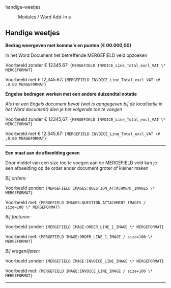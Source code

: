 <properties>
	<page>
		<title>handige-weetjes</title>
		<description>handige-weetjes</description>
	</page>
	<menu>
		<position>Modules / Word Add-In</position>
		<title>Handige weetjes</title>
		<sort>a</sort>
	</menu>
</properties>

## Handige weetjes ##

**Bedrag weergeven met komma's en punten (€ 00.000,00)**

In het Word Document het betreffende MERGEFIELD veld opzoeken

Voorbeeld zonder € 12345.67: `{MERGEFIELD INVOICE_Line_Total_excl_VAT \* MERGEFORMAT}` 

Voorbeeld met € 12,345.67: `{MERGEFIELD INVOICE_Line_Total_excl_VAT \# .0,00 MERGEFORMAT}` 

 

**Engelse bedragen werken met een andere duizendtal notatie**

*Als het een Engels document bevat (wat is aangegeven bij de localisatie in het Word document) dien je het volgende toe te voegen*

Voorbeeld zonder € 12345,67: `{MERGEFIELD INVOICE_Line_Total_excl_VAT \* MERGEFORMAT}` 

Voorbeeld met € 12.345,67: `{MERGEFIELD INVOICE_Line_Total_excl_VAT \# ,0.00 MERGEFORMAT}`

----------

**Een maat aan de afbeelding geven**

Door middel van een size toe te voegen aan de MERGEFIELD veld kan je een afbeelding op de order ander document groter of kleiner maken

*Bij orders:*

Voorbeeld zonder: `{MERGEFIELD IMAGES:QUESTION_ATTACHMENT_IMAGES \* MERGEFORMAT}`

Voorbeeld met: `{MERGEFIELD IMAGES:QUESTION_ATTACHMENT_IMAGES / size=100 \* MERGEFORMAT}`

*Bij facturen:*

Voorbeeld zonder: `{MERGEFIELD IMAGE:ORDER_LINE_1_IMAGE \* MERGEFORMAT}`

Voorbeeld met: `{MERGEFIELD IMAGE:ORDER_LINE_1_IMAGE / size=100 \* MERGEFORMAT}`

*Bij vragenlijsten:*

Voorbeeld zonder: `{MERGEFIELD IMAGE:INVOICE_LINE_IMAGE \* MERGEFORMAT}`

Voorbeeld met: `{MERGEFIELD IMAGE:INVOICE_LINE_IMAGE / size=100 \* MERGEFORMAT}`

----------